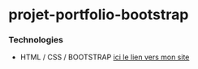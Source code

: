 # projet-portfolio-bootstrap

 ### Technologies
 * HTML / CSS / BOOTSTRAP
[ici le lien vers mon site](https://louizsdk.github.io/Projet-portfolio-en-Bootstrap/)
